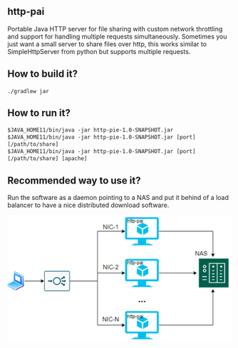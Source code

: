 ## http-pai

Portable Java HTTP server for file sharing with custom network throttling and support for handling multiple requests simultaneously.
Sometimes you just want a small server to share files over http, this works similar to SimpleHttpServer from python but supports
multiple requests.

## How to build it?

    ./gradlew jar

## How to run it?

    $JAVA_HOME11/bin/java -jar http-pie-1.0-SNAPSHOT.jar
    $JAVA_HOME11/bin/java -jar http-pie-1.0-SNAPSHOT.jar [port] [/path/to/share]
    $JAVA_HOME11/bin/java -jar http-pie-1.0-SNAPSHOT.jar [port] [/path/to/share] [apache]

## Recommended way to use it?

Run the software as a daemon pointing to a NAS and put it behind of a load balancer to have a nice
distributed download software.

![Architecture](https://raw.githubusercontent.com/donhk/http-pai/main/docs/architecture.png "Architecture")



